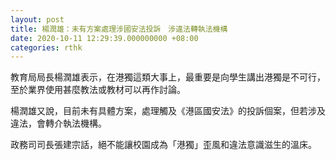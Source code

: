 ```yaml
---
layout: post
title: 楊潤雄：未有方案處理涉國安法投訴　涉違法轉執法機構
date: 2020-10-11 12:29:39.000000000 +08:00
categories: rthk
---
```


教育局局長楊潤雄表示，在港獨這類大事上，最重要是向學生講出港獨是不可行，至於業界使用甚麼教法或教材可以再作討論。

楊潤雄又說，目前未有具體方案，處理觸及《港區國安法》的投訴個案，但若涉及違法，會轉介執法機構。

政務司司長張建宗話，絕不能讓校園成為「港獨」歪風和違法意識滋生的溫床。
